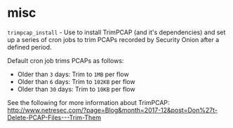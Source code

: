 # misc
`trimpcap_install` - Use to install TrimPCAP (and it's dependencies) and set up a series of cron jobs to trim PCAPs recorded by Security Onion after a defined period.   

Default cron job trims PCAPs as follows:

- Older than `3` days: Trim to `1MB` per flow   
- Older than `6` days: Trim to `102KB` per flow   
- Older than `30` days: Trim to `10KB` per flow   

See the following for more information about TrimPCAP:   
http://www.netresec.com/?page=Blog&month=2017-12&post=Don%27t-Delete-PCAP-Files---Trim-Them
